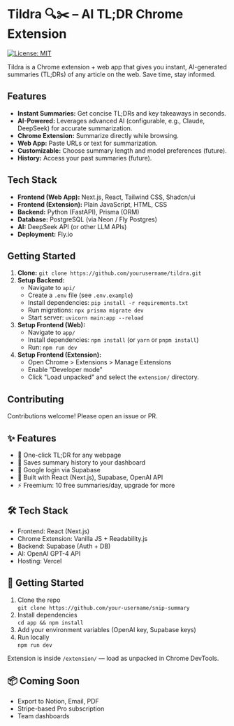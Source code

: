 # Tildra 🔍✂️ – AI TL;DR Chrome Extension

[![License: MIT](https://img.shields.io/badge/License-MIT-yellow.svg)](https://opensource.org/licenses/MIT)

Tildra is a Chrome extension + web app that gives you instant, AI-generated summaries (TL;DRs) of any article on the web. Save time, stay informed.

## Features

*   **Instant Summaries:** Get concise TL;DRs and key takeaways in seconds.
*   **AI-Powered:** Leverages advanced AI (configurable, e.g., Claude, DeepSeek) for accurate summarization.
*   **Chrome Extension:** Summarize directly while browsing.
*   **Web App:** Paste URLs or text for summarization.
*   **Customizable:** Choose summary length and model preferences (future).
*   **History:** Access your past summaries (future).

## Tech Stack

*   **Frontend (Web App):** Next.js, React, Tailwind CSS, Shadcn/ui
*   **Frontend (Extension):** Plain JavaScript, HTML, CSS
*   **Backend:** Python (FastAPI), Prisma (ORM)
*   **Database:** PostgreSQL (via Neon / Fly Postgres)
*   **AI:** DeepSeek API (or other LLM APIs)
*   **Deployment:** Fly.io

## Getting Started

1.  **Clone:** `git clone https://github.com/yourusername/tildra.git`
2.  **Setup Backend:**
    *   Navigate to `api/`
    *   Create a `.env` file (see `.env.example`)
    *   Install dependencies: `pip install -r requirements.txt`
    *   Run migrations: `npx prisma migrate dev`
    *   Start server: `uvicorn main:app --reload`
3.  **Setup Frontend (Web):**
    *   Navigate to `app/`
    *   Install dependencies: `npm install` (or `yarn` or `pnpm install`)
    *   Run: `npm run dev`
4.  **Setup Frontend (Extension):**
    *   Open Chrome > Extensions > Manage Extensions
    *   Enable "Developer mode"
    *   Click "Load unpacked" and select the `extension/` directory.

## Contributing

Contributions welcome! Please open an issue or PR.

## ✨ Features
- 🧠 One-click TL;DR for any webpage
- 📌 Saves summary history to your dashboard
- 🔐 Google login via Supabase
- 🚀 Built with React (Next.js), Supabase, OpenAI API
- ⚡️ Freemium: 10 free summaries/day, upgrade for more

## 🛠 Tech Stack
- Frontend: React (Next.js)
- Chrome Extension: Vanilla JS + Readability.js
- Backend: Supabase (Auth + DB)
- AI: OpenAI GPT-4 API
- Hosting: Vercel

## 🧪 Getting Started
1. Clone the repo  
   `git clone https://github.com/your-username/snip-summary`
2. Install dependencies  
   `cd app && npm install`
3. Add your environment variables (OpenAI key, Supabase keys)
4. Run locally  
   `npm run dev`

Extension is inside `/extension/` — load as unpacked in Chrome DevTools.

## 📦 Coming Soon
- Export to Notion, Email, PDF
- Stripe-based Pro subscription
- Team dashboards
